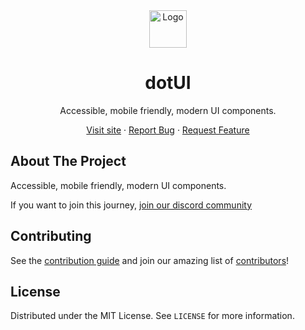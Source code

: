 <div align="center">
  <a href="https://github.com/mehdibha/dotUI">
    <img src="https://dotui.org/images/logo.png" alt="Logo" width="60" height="60">
  </a>
  <h1 align="center">dotUI</h1>
  <p align="center">
    Accessible, mobile friendly, modern UI components.
  </p>
  <p>
    
   <a href="https://dotui.org">Visit site</a>
    ·
    <a href="https://github.com/mehdibha/dotUI/issues">Report Bug</a>
    ·
    <a href="https://github.com/mehdibha/dotUI/issues">Request Feature</a>
  </p>
</div>

<!-- ABOUT THE PROJECT -->

## About The Project

Accessible, mobile friendly, modern UI components.

If you want to join this journey, <a href="https://discord.gg/DXpj5V2fU8">join our discord community</a>

<!-- CONTRIBUTING -->

## Contributing

See the [contribution guide](CONTRIBUTING.md) and join our amazing list of [contributors](https://github.com/mehdibha/dotUI/graphs/contributors)!

<!-- LICENSE -->

## License

Distributed under the MIT License. See `LICENSE` for more information.

[contributors-shield]: https://img.shields.io/github/contributors/mehdibha/dotUI.svg?style=for-the-badge
[contributors-url]: https://github.com/mehdibha/dotUI/graphs/contributors
[forks-shield]: https://img.shields.io/github/forks/mehdibha/dotUI.svg?style=for-the-badge
[forks-url]: https://github.com/mehdibha/dotUI.svg/network/members
[stars-shield]: https://img.shields.io/github/stars/mehdibha/dotUI.svg?style=for-the-badge
[stars-url]: https://github.com/mehdibha/dotUI.svg/stargazers
[issues-shield]: https://img.shields.io/github/issues/mehdibha/dotUI.svg?style=for-the-badge
[issues-url]: https://github.com/mehdibha/dotUI.svg/issues
[license-shield]: https://img.shields.io/github/license/mehdibha/dotUI.svg?style=for-the-badge
[license-url]: https://github.com/mehdibha/dotUI.svg/blob/master/LICENSE.txt
